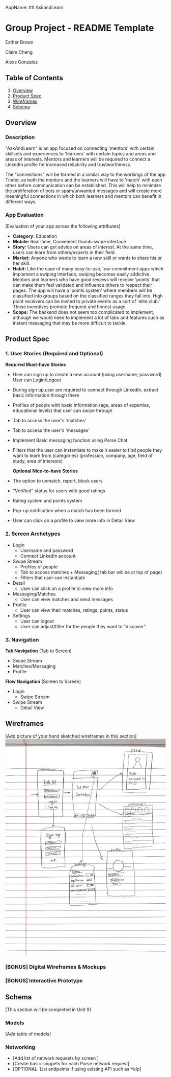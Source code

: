 AppName: ## AskandLearn

Group Project - README Template
===
Esther Brown

Claire Cheng

Alexs Gonzalez


## Table of Contents
1. [Overview](#Overview)
1. [Product Spec](#Product-Spec)
1. [Wireframes](#Wireframes)
2. [Schema](#Schema)

## Overview
### Description
"AskAndLearn" is an app focused on connecting 'mentors' with certain skillsets and experiences to 'learners' with certain topics and areas and areas of interests. Mentors and learners will be required to connect a LinkedIn profile for increased reliability and trustworthiness.

The "connections" will be formed in a similar way to the workings of the app Tinder, as both the mentors and the learners will have to 'match' with each other before communication can be established. This will help to minimize the proliferation of bots or spam/unwanted messages and will create more meaningful connections in which both learners and mentors can benefit in different ways.

### App Evaluation
[Evaluation of your app across the following attributes]
- **Category:** Education
- **Mobile:** Real-time, Convenient thumb-swipe interface
- **Story:** Users can get advice on areas of interest. At the same time, users can learn from others/experts in their field.
- **Market:** Anyone who wants to learn a new skill or wants to share his or her skill.
- **Habit:** Like the case of many easy-to-use, low-commitment apps which implement a swiping interface, swiping becomes easily addictive. Mentors and learners who have good reviews will receive 'points' that can make them feel validated and influence others to respect their pages. The app will have a 'points system' where members will be classified into groups based on the classified ranges they fall into. High point receivers can be invited to private events as a sort of 'elite club.' These incentives promote frequent and honest usage.
- **Scope:** The backend does not seem too complicated to implement, although we would need to implement a lot of tabs and features such as instant messaging that may be more difficult to tackle. 

## Product Spec

### 1. User Stories (Required and Optional)

**Required Must-have Stories**
* User can sign up to create a new account (using username, password) User can Login/Logout
* During sign up,user are required to connect through LinkedIn, extract basic information through there 
* Profiles of people with basic information (age, areas of expertise, educational levels) that user can swipe through 
* Tab to access the user's 'matches'
* Tab to access the user's 'messages'
* Implement Basic messaging function using Parse Chat
* Filters that the user can instantiate to make it easier to find people they want to learn from (categories)
  (profession, company, age, field of study, area of interests)
  
  **Optional Nice-to-have Stories**

* The option to unmatch, report, block users
* "Verified" status for users with good ratings
* Rating system and points system
* Pop-up notification when a match has been formed
* User can click on a profile to view more info in Detail View

### 2. Screen Archetypes

* Login
   * Username and password
   * Connect LinkedIn account
* Swipe Stream
   * Profiles of people
   * Tab to access matches + Messaging( tab bar will be at top of page)
   * Filters that user can instantiate
* Detail
    * User can click on a profile to view more info
* Messaging/Matches
    * User can view matches and send messages
* Profile
    * User can view their matches, ratings, points, status
* Settings
    * User can logout
    * User can adjust/filter for the people they want to "discover"

### 3. Navigation

**Tab Navigation** (Tab to Screen)

* Swipe Stream
* Matches/Messaging
* Profile

**Flow Navigation** (Screen to Screen)

* Login
   * Swipe Stream
* Swipe Stream
   * Detail View
  
## Wireframes
[Add picture of your hand sketched wireframes in this section]
<img src="https://github.com/appteamfbu2019/askandlearn/blob/master/wireframes.png" width=600>

### [BONUS] Digital Wireframes & Mockups

### [BONUS] Interactive Prototype

## Schema 
[This section will be completed in Unit 9]
### Models
[Add table of models]
### Networking
- [Add list of network requests by screen ]
- [Create basic snippets for each Parse network request]
- [OPTIONAL: List endpoints if using existing API such as Yelp]


